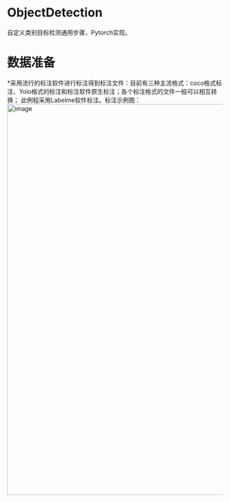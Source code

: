 # ObjectDetection
自定义类别目标检测通用步骤，Pytorch实现。

# 数据准备
*采用流行的标注软件进行标注得到标注文件：目前有三种主流格式：coco格式标注、Yolo格式的标注和标注软件原生标注；各个标注格式的文件一般可以相互转换；
此例程采用Labelme软件标注。标注示例图：<img width="913" alt="image" src="https://github.com/user-wu/ObjectDetection/assets/67259115/92f05aed-477e-4d4a-9aa4-2ce486532bc7">
